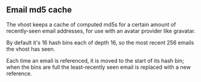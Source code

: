 ## Email md5 cache

The vhost keeps a cache of computed md5s for a certain amount of recently-seen
email addresses, for use with an avatar provider like gravatar.

By default it's 16 hash bins each of depth 16, so the most recent 256 emails
the vhost has seen.

Each time an email is referenced, it is moved to the start of its hash bin;
when the bins are full the least-recently seen email is replaced with a new
reference.
